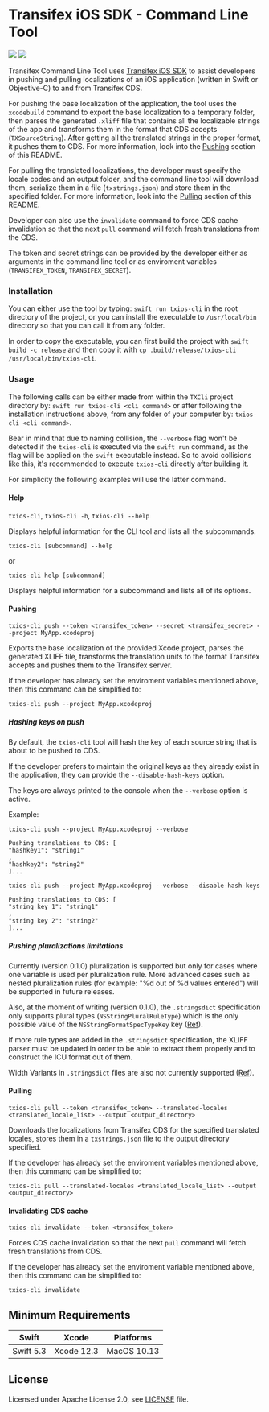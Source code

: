 # Transifex iOS SDK - Command Line Tool

<p align="left">
<img src="https://img.shields.io/badge/platforms-macOS-lightgrey.svg">
<img src="https://github.com/transifex/transifex-swift-cli/workflows/CI/badge.svg">
</p>

Transifex Command Line Tool uses [Transifex iOS SDK](https://github.com/transifex/transifex-swift/)
to assist developers in pushing and pulling localizations of an iOS application (written in
Swift or Objective-C) to and from Transifex CDS.

For pushing the base localization of the application, the tool uses the `xcodebuild`
command to export the base localization to a temporary folder, then parses the generated
`.xliff` file that contains all the localizable strings of the app and transforms them in the
format that CDS accepts (`TXSourceString`). After getting all the translated strings in the
proper format, it pushes them to CDS. For more information, look into the
[Pushing](#pushing) section of this README.

For pulling the translated localizations, the developer must specify the locale codes and an
output folder, and the command line tool will download them, serialize them in a file
(`txstrings.json`) and store them in the specified folder. For more information, look into
the [Pulling](#pulling) section of this README.

Developer can also use the `invalidate` command to force CDS cache invalidation so
that the next `pull` command will fetch fresh translations from the CDS.

The token and secret strings can be provided by the developer either as arguments in the
command line tool or as enviroment variables (`TRANSIFEX_TOKEN`, `TRANSIFEX_SECRET`).

### Installation

You can either use the tool by typing: `swift run txios-cli` in the root directory of
the project, or you can install the executable to `/usr/local/bin` directory so that you can
call it from any folder.

In order to copy the executable, you can first build the project with
`swift build -c release` and then copy it with
`cp .build/release/txios-cli /usr/local/bin/txios-cli`.

### Usage

The following calls can be either made from within the `TXCli` project directory by:
`swift run txios-cli <cli command>`
or after following the installation instructions above,  from any folder of your computer by:
`txios-cli <cli command>`.

Bear in mind that due to naming collision, the `--verbose` flag won't be detected if the
`txios-cli` is executed via the `swift run` command, as the flag will be applied on the
`swift` executable instead. So to avoid collisions like this, it's recommended to execute
`txios-cli` directly after building it.

For simplicity the following examples will use the latter command.

#### Help

`txios-cli`, `txios-cli -h`, `txios-cli --help`

Displays helpful information for the CLI tool and lists all the subcommands.

`txios-cli [subcommand] --help`

or

`txios-cli help [subcommand]`

Displays helpful information for a subcommand and lists all of its options.

#### Pushing

`txios-cli push --token <transifex_token> --secret <transifex_secret> --project MyApp.xcodeproj`

Exports the base localization of the provided Xcode project, parses the generated XLIFF
file, transforms the translation units to the format Transifex accepts and pushes them to
the Transifex server.

If the developer has already set the enviroment variables mentioned above, then this
command can be simplified to:

`txios-cli push --project MyApp.xcodeproj`

##### Hashing keys on push

By default, the `txios-cli` tool will hash the key of each source string that
is about to be pushed to CDS.

If the developer prefers to maintain the original keys as they already exist in
the application, they can provide the `--disable-hash-keys` option.

The keys are always printed to the console when the `--verbose` option is active.

Example:

`txios-cli push --project MyApp.xcodeproj --verbose`

```
Pushing translations to CDS: [
"hashkey1": "string1"
,
"hashkey2": "string2"
]...
```

`txios-cli push --project MyApp.xcodeproj --verbose --disable-hash-keys`

```
Pushing translations to CDS: [
"string key 1": "string1"
,
"string key 2": "string2"
]...
```

##### Pushing pluralizations limitations

Currently (version 0.1.0) pluralization is supported but only for cases where one variable is
used per pluralization rule. More advanced cases such as nested pluralization rules (for
example: "%d out of %d values entered") will be supported in future releases.

Also, at the moment of writing (version 0.1.0), the `.stringsdict` specification only supports
plural types (`NSStringPluralRuleType`) which is the only possible value of the
`NSStringFormatSpecTypeKey` key ([Ref](https://developer.apple.com/library/archive/documentation/MacOSX/Conceptual/BPInternational/StringsdictFileFormat/StringsdictFileFormat.html#//apple_ref/doc/uid/10000171i-CH16-SW4)).

If more rule types are added in the `.stringsdict` specification, the XLIFF parser must be
updated in order to be able to extract them properly and to construct the ICU format out
of them.

Width Variants in `.stringsdict` files are also not currently supported ([Ref](https://help.apple.com/xcode/mac/current/#/devaf8b4090a)).

#### Pulling

`txios-cli pull --token <transifex_token> --translated-locales <translated_locale_list> --output <output_directory>`

Downloads the localizations from Transifex CDS for the specified translated locales, stores
them in a `txstrings.json` file to the output directory specified.

If the developer has already set the enviroment variables mentioned above, then this
command can be simplified to:

`txios-cli pull --translated-locales <translated_locale_list> --output <output_directory>`

#### Invalidating CDS cache

`txios-cli invalidate --token <transifex_token>`

Forces CDS cache invalidation so that the next `pull` command will fetch fresh translations
from CDS.

If the developer has already set the enviroment variable mentioned above, then this
command can be simplified to:

`txios-cli invalidate`

## Minimum Requirements

| Swift           | Xcode           | Platforms                                         |
|-----------------|-----------------|---------------------------------------------------|
| Swift 5.3       | Xcode 12.3      | MacOS 10.13  |

## License

Licensed under Apache License 2.0, see [LICENSE](LICENSE) file.
